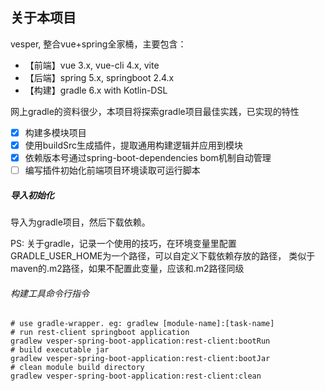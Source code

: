 ## 关于本项目
vesper, 整合vue+spring全家桶，主要包含：

- 【前端】vue 3.x, vue-cli 4.x, vite
- 【后端】spring 5.x, springboot 2.4.x
- 【构建】gradle 6.x with Kotlin-DSL

网上gradle的资料很少，本项目将探索gradle项目最佳实践，已实现的特性
- [x] 构建多模块项目
- [x] 使用buildSrc生成插件，提取通用构建逻辑并应用到模块
- [x] 依赖版本号通过spring-boot-dependencies bom机制自动管理
- [ ] 编写插件初始化前端项目环境读取可运行脚本

##### 导入初始化
导入为gradle项目，然后下载依赖。

PS: 关于gradle，记录一个使用的技巧，在环境变量里配置
GRADLE_USER_HOME为一个路径，可以自定义下载依赖存放的路径，
类似于maven的.m2路径，如果不配置此变量，应该和.m2路径同级

###### 构建工具命令行指令
```shell
# use gradle-wrapper. eg: gradlew [module-name]:[task-name]
# run rest-client springboot application
gradlew vesper-spring-boot-application:rest-client:bootRun
# build executable jar
gradlew vesper-spring-boot-application:rest-client:bootJar
# clean module build directory
gradlew vesper-spring-boot-application:rest-client:clean
```